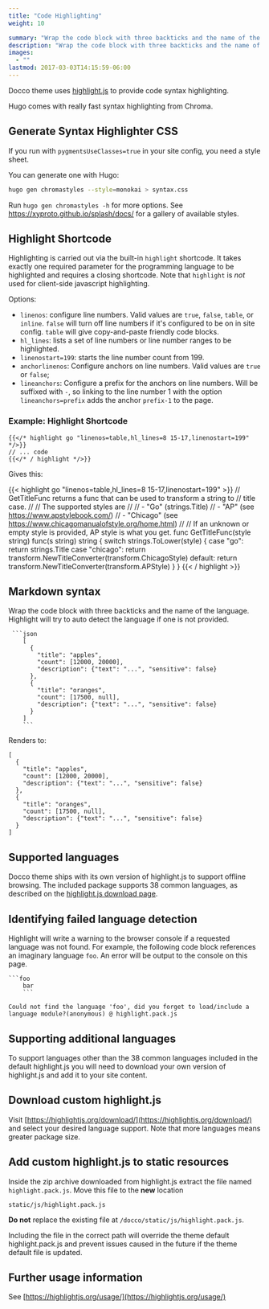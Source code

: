 ```yaml
---
title: "Code Highlighting"
weight: 10

summary: "Wrap the code block with three backticks and the name of the language. Highlight will try to auto detect the language if one is not provided."
description: "Wrap the code block with three backticks and the name of the language. Highlight will try to auto detect the language if one is not provided."
images: 
  - ""
lastmod: 2017-03-03T14:15:59-06:00
---
```


Docco theme uses [highlight.js](https://highlightjs.org/) to provide code syntax highlighting.

Hugo comes with really fast syntax highlighting from Chroma.

## Generate Syntax Highlighter CSS

If you run with `pygmentsUseClasses=true` in your site config, you need a style sheet.

You can generate one with Hugo:

```bash
hugo gen chromastyles --style=monokai > syntax.css
```

Run `hugo gen chromastyles -h` for more options. See https://xyproto.github.io/splash/docs/ for a gallery of available styles.

## Highlight Shortcode

Highlighting is carried out via the built-in `highlight` shortcode. It takes exactly one required parameter for the programming language to be highlighted and requires a closing shortcode. Note that `highlight` is *not* used for client-side javascript highlighting.

Options:

* `linenos`: configure line numbers. Valid values are `true`, `false`, `table`, or `inline`. `false` will turn off line numbers if it's configured to be on in site config.  `table` will give copy-and-paste friendly code blocks.
* `hl_lines`: lists a set of line numbers or line number ranges to be highlighted.
* `linenostart=199`: starts the line number count from 199.
* `anchorlinenos`: Configure anchors on line numbers. Valid values are `true` or `false`;
* `lineanchors`: Configure a prefix for the anchors on line numbers. Will be suffixed with `-`, so linking to the line number 1 with the option `lineanchors=prefix` adds the anchor `prefix-1` to the page. 

### Example: Highlight Shortcode

```
{{</* highlight go "linenos=table,hl_lines=8 15-17,linenostart=199" */>}}
// ... code
{{</* / highlight */>}}
```

Gives this:

{{< highlight go "linenos=table,hl_lines=8 15-17,linenostart=199" >}}
  // GetTitleFunc returns a func that can be used to transform a string to
  // title case.
  //
  // The supported styles are
  //
  // - "Go" (strings.Title)
  // - "AP" (see https://www.apstylebook.com/)
  // - "Chicago" (see https://www.chicagomanualofstyle.org/home.html)
  //
  // If an unknown or empty style is provided, AP style is what you get.
  func GetTitleFunc(style string) func(s string) string {
    switch strings.ToLower(style) {
    case "go":
      return strings.Title
    case "chicago":
      return transform.NewTitleConverter(transform.ChicagoStyle)
    default:
      return transform.NewTitleConverter(transform.APStyle)
    }
  }
{{< / highlight >}}

## Markdown syntax
Wrap the code block with three backticks and the name of the language. Highlight will try to auto detect the language if one is not provided.

```
 ```json
    [
      {
        "title": "apples",
        "count": [12000, 20000],
        "description": {"text": "...", "sensitive": false}
      },
      {
        "title": "oranges",
        "count": [17500, null],
        "description": {"text": "...", "sensitive": false}
      }
    ]
    ```
```
Renders to:

```
[
  {
    "title": "apples",
    "count": [12000, 20000],
    "description": {"text": "...", "sensitive": false}
  },
  {
    "title": "oranges",
    "count": [17500, null],
    "description": {"text": "...", "sensitive": false}
  }
]
```

## Supported languages

Docco theme ships with its own version of highlight.js to support offline browsing. The included package supports 38 common languages, as described on the [highlight.js download page](https://highlightjs.org/download/).

## Identifying failed language detection

Highlight will write a warning to the browser console if a requested language was not found. For example, the following code block references an imaginary language `foo`. An error will be output to the console on this page.

```
```foo
    bar
    ```
```

```
Could not find the language 'foo', did you forget to load/include a language module?(anonymous) @ highlight.pack.js
```

## Supporting additional languages

To support languages other than the 38 common languages included in the default highlight.js you will need to download your own version of highlight.js and add it to your site content.

## Download custom highlight.js

Visit [https://highlightjs.org/download/](https://highlightjs.org/download/) and select your desired language support. Note that more languages means greater package size.

## Add custom highlight.js to static resources

Inside the zip archive downloaded from highlight.js extract the file named `highlight.pack.js`. Move this file to the **new** location

```
static/js/highlight.pack.js
```

**Do not** replace the existing file at `/docco/static/js/highlight.pack.js`.

Including the file in the correct path will override the theme default highlight.pack.js and prevent issues caused in the future if the theme default file is updated.

## Further usage information

See [https://highlightjs.org/usage/](https://highlightjs.org/usage/)
